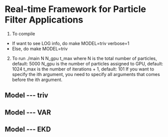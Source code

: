 # Real-time Framework for Particle Filter Applications


1. To compile
  - If want to see LOG info, do
    make MODEL=triv verbose=1
  - Else, do
    make MODEL=triv
2. To run
  ./main N N_gpu t_max
  where N is the total number of particles, default: 5000
  N_gpu is the number of particles assigned to GPU, default: 1024
  t_max is the number of iterations + 1, default: 101
  If you want to specify the ith argument, you need to specify all arguments
  that comes before the ith argument.

## Model --- triv

## Model --- VAR

## Model --- EKD
